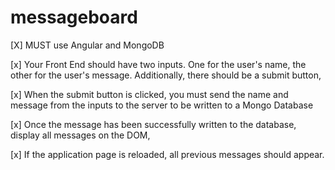 # messageboard

[X] MUST use Angular and MongoDB

[x] Your Front End should have two inputs. One for the user's name, the other for the user's message. Additionally, there should be a submit button,

[x] When the submit button is clicked, you must send the name and message from the inputs to the server to be written to a Mongo Database

[x] Once the message has been successfully written to the database, display all messages on the DOM,

[x] If the application page is reloaded, all previous messages should appear.
